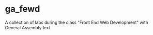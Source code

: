 # ga_fewd

A collection of labs during the class "Front End Web Development" with General Assembly
text
